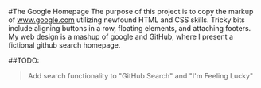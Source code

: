 #The Google Homepage
The purpose of this project is to copy the markup of www.google.com utilizing newfound HTML and CSS skills.  Tricky bits include aligning buttons in a row, floating elements, and attaching footers.  My web design is a mashup of google and GitHub, where I present a fictional github search homepage.

##TODO:
>Add search functionality to "GitHub Search" and "I'm Feeling Lucky" 
